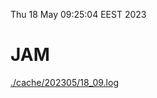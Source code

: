Thu 18 May 09:25:04 EEST 2023
# JAM
<a href='./cache/202305/18_09.log'>./cache/202305/18_09.log</a>
